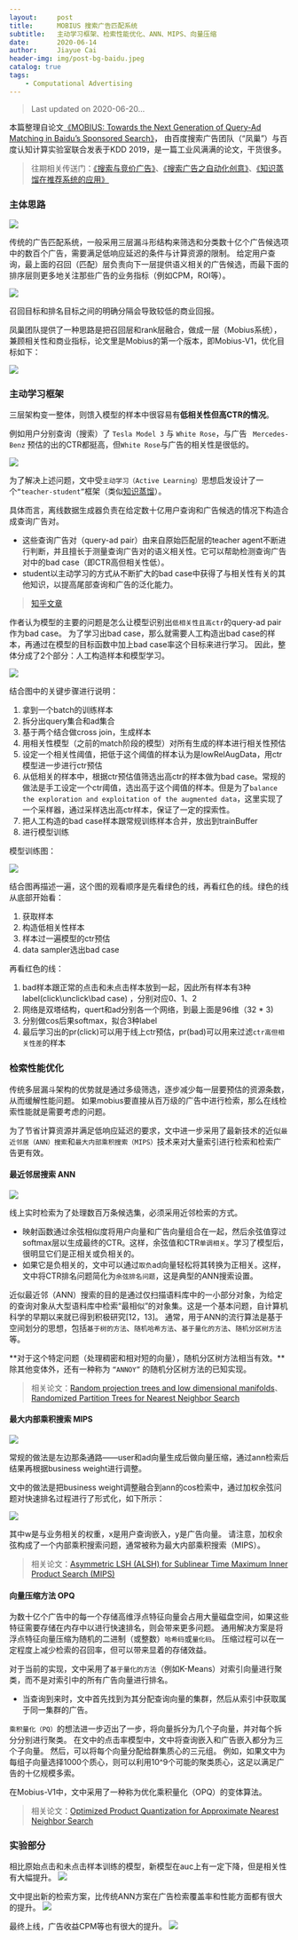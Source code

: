 ```yaml
---
layout:     post
title:      MOBIUS 搜索广告匹配系统
subtitle:   主动学习框架、检索性能优化、ANN、MIPS、向量压缩
date:       2020-06-14
author:     Jiayue Cai
header-img: img/post-bg-baidu.jpeg
catalog: true
tags:
    - Computational Advertising
---
```



> Last updated on 2020-06-20... 

本篇整理自论文[《MOBIUS: Towards the Next Generation of Query-Ad Matching in Baidu’s Sponsored Search》](http://research.baidu.com/Public/uploads/5d12eca098d40.pdf)，
由百度搜索广告团队（“凤巢”）与百度认知计算实验室联合发表于KDD 2019，是一篇工业风满满的论文，干货很多。

> 往期相关传送门：[《搜索与竞价广告》](https://coladrill.github.io/2019/01/13/%E6%90%9C%E7%B4%A2%E4%B8%8E%E7%AB%9E%E4%BB%B7%E5%B9%BF%E5%91%8A/)、[《搜索广告之自动化创意》](https://coladrill.github.io/2020/03/14/%E6%90%9C%E7%B4%A2%E5%B9%BF%E5%91%8A%E4%B9%8B%E8%87%AA%E5%8A%A8%E5%8C%96%E5%88%9B%E6%84%8F/)、[《知识蒸馏在推荐系统的应用》](https://coladrill.github.io/2020/05/28/%E7%9F%A5%E8%AF%86%E8%92%B8%E9%A6%8F%E5%9C%A8%E6%8E%A8%E8%8D%90%E7%B3%BB%E7%BB%9F%E7%9A%84%E5%BA%94%E7%94%A8/)


### 主体思路

![](/img/post/20200614/1.png)

传统的广告匹配系统，一般采用三层漏斗形结构来筛选和分类数十亿个广告候选项中的数百个广告，需要满足低响应延迟的条件与计算资源的限制。
给定用户查询，最上面的召回（匹配）层负责向下一层提供语义相关的广告候选，而最下面的排序层则更多地关注那些广告的业务指标（例如CPM，ROI等）。

![](/img/post/20200614/2.png)

召回目标和排名目标之间的明确分隔会导致较低的商业回报。

凤巢团队提供了一种思路是把召回层和rank层融合，做成一层（Mobius系统），兼顾相关性和商业指标，论文里是Mobius的第一个版本，即Mobius-V1，优化目标如下：

![](/img/post/20200614/3.png)

### 主动学习框架

三层架构变一整体，则馈入模型的样本中很容易有**低相关性但高CTR的情况**。

例如用户分别查询（搜索）了 `Tesla Model 3` 与 `White Rose`，与广告 ` Mercedes-Benz` 预估的出的CTR都挺高，但`White Rose`与广告的相关性是很低的。

![](/img/post/20200614/4.png)

为了解决上述问题，文中受`主动学习（Active Learning）`思想启发设计了一个`“teacher-student”`框架（类似[知识蒸馏](https://coladrill.github.io/2020/05/28/%E7%9F%A5%E8%AF%86%E8%92%B8%E9%A6%8F%E5%9C%A8%E6%8E%A8%E8%8D%90%E7%B3%BB%E7%BB%9F%E7%9A%84%E5%BA%94%E7%94%A8/)）。

具体而言，离线数据生成器负责在给定数十亿用户查询和广告候选的情况下构造合成查询广告对。
- 这些查询广告对（query-ad pair）由来自原始匹配层的teacher agent不断进行判断，并且擅长于测量查询广告对的语义相关性。它可以帮助检测查询广告对中的bad case（即CTR高但相关性低）。
- student以主动学习的方式从不断扩大的bad case中获得了与相关性有关的其他知识，以提高尾部查询和广告的泛化能力。

> [知乎文章](https://zhuanlan.zhihu.com/p/144765227)

作者认为模型的主要的问题是怎么让模型识别出`低相关性且高ctr`的query-ad pair作为bad case。
为了学习出bad case，那么就需要人工构造出bad case的样本，再通过在模型的目标函数中加上bad case率这个目标来进行学习。
因此，整体分成了2个部分：人工构造样本和模型学习。

![](/img/post/20200614/5.png)

结合图中的关键步骤进行说明：
1. 拿到一个batch的训练样本
2. 拆分出query集合和ad集合
3. 基于两个结合做cross join，生成样本
4. 用相关性模型（之前的match阶段的模型）对所有生成的样本进行相关性预估
5. 设定一个相关性阈值，把低于这个阈值的样本认为是lowRelAugData，用ctr模型进一步进行ctr预估
6. 从低相关的样本中，根据ctr预估值筛选出高ctr的样本做为bad case。常规的做法是手工设定一个ctr阈值，选出高于这个阈值的样本。但是为了`balance the exploration and exploitation of the augmented data`，这里实现了一个采样器，通过采样选出高ctr样本，保证了一定的探索性。
7. 把人工构造的bad case样本跟常规训练样本合并，放出到trainBuffer
8. 进行模型训练

模型训练图：

![](/img/post/20200614/6.png)

结合图再描述一遍，这个图的观看顺序是先看绿色的线，再看红色的线。绿色的线从底部开始看：
1. 获取样本
2. 构造低相关性样本
3. 样本过一遍模型的ctr预估
4. data sampler选出bad case

再看红色的线：
1. bad样本跟正常的点击和未点击样本放到一起，因此所有样本有3种label(click\unclick\bad case) ，分别对应0、1、2
2. 网络是双塔结构，quert和ad分别各一个网络，到最上面是96维（32 * 3)
3. 分别做cos后果softmax，拟合3种label
4. 最后学习出的pr(click)可以用于线上ctr预估，pr(bad)可以用来过滤`ctr高但相关性差`的样本

### 检索性能优化

传统多层漏斗架构的优势就是通过多级筛选，逐步减少每一层要预估的资源条数，从而缓解性能问题。
如果mobius要直接从百万级的广告中进行检索，那么在线检索性能就是需要考虑的问题。

为了节省计算资源并满足低响应延迟的要求，文中进一步采用了最新技术的近似`最近邻居（ANN）搜索`和`最大内部乘积搜索（MIPS）`技术来对大量索引进行检索和检索广告更有效。

#### 最近邻居搜索 ANN

![](/img/post/20200614/9.png)

线上实时检索为了处理数百万条候选集，必须采用近邻检索的方式。
- 映射函数通过余弦相似度将用户向量和广告向量组合在一起，然后余弦值穿过softmax层以生成最终的CTR。这样，余弦值和CTR`单调相关`。学习了模型后，很明显它们是正相关或负相关的。
- 如果它是负相关的，文中可以通过`取负`ad向量轻松将其转换为正相关。这样，文中将CTR排名问题简化为`余弦排名问题`，这是典型的ANN搜索设置。

近似最近邻（ANN）搜索的目的是通过仅扫描语料库中的一小部分对象，为给定的查询对象从大型语料库中检索“最相似”的对象集。这是一个基本问题，自计算机科学的早期以来就已得到积极研究[12，13]。
通常，用于ANN的流行算法是基于空间划分的思想，包括`基于树的方法`、`随机哈希方法`、`基于量化的方法`、`随机分区树方法`等。

**对于这个特定问题（处理稠密和相对短的向量），随机分区树方法相当有效。**除其他变体外，还有一种称为 `“ANNOY”` 的随机分区树方法的已知实现。

> 相关论文：[Random projection trees and low dimensional manifolds](https://cseweb.ucsd.edu/~dasgupta/papers/rptree-stoc.pdf)、[Randomized Partition Trees for Nearest Neighbor Search](http://cseweb.ucsd.edu/~dasgupta/papers/rptree-tr.pdf)

#### 最大内部乘积搜索 MIPS

![](/img/post/20200614/7.png)

常规的做法是左边那条通路——user和ad向量生成后做向量压缩，通过ann检索后结果再根据business weight进行调整。

文中的做法是把business weight调整融合到ann的cos检索中，通过加权余弦问题对快速排名过程进行了形式化，如下所示：

![](/img/post/20200614/8.png)

其中w是与业务相关的权重，x是用户查询嵌入，y是广告向量。 请注意，加权余弦构成了一个内部乘积搜索问题，通常被称为最大内部乘积搜索（MIPS）。

> 相关论文：[Asymmetric LSH (ALSH) for Sublinear Time Maximum Inner Product Search (MIPS)](https://arxiv.org/abs/1405.5869)

#### 向量压缩方法 OPQ

为数十亿个广告中的每一个存储高维浮点特征向量会占用大量磁盘空间，如果这些特征需要存储在内存中以进行快速排名，则会带来更多问题。
通用解决方案是将浮点特征向量压缩为随机的二进制（或整数）`哈希码`或`量化码`。
压缩过程可以在一定程度上减少检索的召回率，但可以带来显着的存储效益。

对于当前的实现，文中采用了`基于量化的方法`（例如K-Means）对索引向量进行聚类，而不是对索引中的所有广告向量进行排名。
- 当查询到来时，文中首先找到为其分配查询向量的集群，然后从索引中获取属于同一集群的广告。

`乘积量化（PQ）`的想法进一步迈出了一步，将向量拆分为几个子向量，并对每个拆分分别进行聚类。
在文中的点击率模型中，文中将查询嵌入和广告嵌入都分为三个子向量。
然后，可以将每个向量分配给群集质心的三元组。
例如，如果文中为每组子向量选择1000个质心，则可以利用10^9个可能的聚类质心，这足以满足广告的十亿规模多索。

在Mobius-V1中，文中采用了一种称为优化乘积量化（OPQ）的变体算法。

> 相关论文：[Optimized Product Quantization for Approximate Nearest Neighbor Search](http://kaiminghe.com/publications/cvpr13opq.pdf)

### 实验部分

相比原始点击和未点击样本训练的模型，新模型在auc上有一定下降，但是相关性有大幅提升。
![](/img/post/20200614/10.png)

文中提出新的检索方案，比传统ANN方案在广告检索覆盖率和性能方面都有很大的提升。
![](/img/post/20200614/11.png)

最终上线，广告收益CPM等也有很大的提升。
![](/img/post/20200614/12.png)


